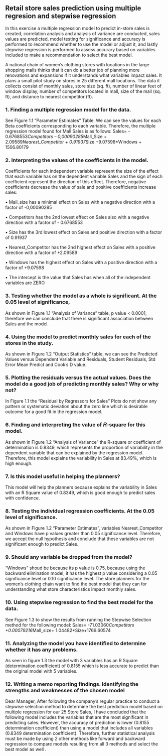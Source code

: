 ## Retail store sales prediction using multiple regresion and stepwise regression

In this exercise a multiple regression model to predict in-store sales is created, correlation analysis and analysis of variance are conducted, sales values are predicted, model testing for significance and accuracy is performed to recommend whether to use the model or adjust it, and lastly stepwise regression is performed to assess accurary based on variables included to make a recommendation to select the best model.

A national chain of women’s clothing stores with locations in the large shopping malls thinks that it can do a better job of planning more renovations and expansions if it understands what variables impact sales. It plans a small pilot study on stores in 25 different mall locations. The data it collects consist of monthly sales, store size (sq. ft), number of linear feet of window display, number of competitors located in mall, size of the mall (sq. ft), and distance to nearest competitor (ft). 


### 1. Finding a multiple regression model for the data.

See Figure 1.1 “Parameter Estimates” Table. We can see the values for each Beta coefficients corresponding to each variable. Therefore, the multiple regression model found for Mall Sales is as follows:
Sales= - 0.6768553*Competitors – 0,00090285*Mall_Size + 2.09589*Nearest_Competitor + 0.91937*Size +9.07598*Windows + 1506.80179

### 2. Interpreting the values of the coefficients in the model.

Coefficients for each independent variable represent the size of the effect that each variable has on the dependent variable Sales and the sign of each coefficient represent the direction of this effect. Therefore, negative coefficients decrease the value of sale and positive coefficients increase sales:

• Mall_size has a minimal effect on Sales with a negative direction with a factor of -0,00090285

• Competitors has the 2nd lowest effect on Sales also with a negative direction with a factor of - 0.6768553

• Size has the 3rd lowest effect on Sales and positive direction with a factor of 0.91937

• Nearest_Competitor has the 2nd highest effect on Sales with a positive direction with a factor of +2.09589

• Windows has the highest effect on Sales with a positive direction with a factor of +9.07598

• The intercept is the value that Sales has when all of the independent variables are ZERO

### 3. Testing whether the model as a whole is significant. At the 0.05 level of significance,


As shown in Figure 1.1 “Analysis of Variance” table, p value < 0.0001, therefore we can conclude that there is significant association between Sales and the model.

### 4. Using the model to predict monthly sales for each of the stores in the study.

As shown in Figure 1.2 “Output Statistics” table, we can see the Predicted Values versus Dependent Variable and Residuals, Student Residuals, Std Error Mean Predict and Cook’s D value.

### 5. Plotting the residuals versus the actual values. Does the model do a good job of predicting monthly sales? Why or why not?

In Figure 1.1 the “Residual by Regressors for Sales” Plots do not show any pattern or systematic deviation about the zero line which is desirable outcome for a good fit in the regression model.

### 6. Finding and interpreting the value of 𝑅-square for this model.

As shown in Figure 1.2 “Analysis of Variance” the R-square or coefficient of determination is 0.8349, which represents the proportion of variability in the dependent variable that can be explained by the regression model. Therefore, this model explains the variability in Sales at 83.49%, which is high enough.

### 7. Is this model useful in helping the planners?

This model will help the planners because explains the variability in Sales with an R Square value of 0.8349, which is good enough to predict sales with confidence.

### 8. Testing the individual regression coefficients. At the 0.05 level of significance.

As shown in Figure 1.2 “Parameter Estimates”, variables Nearest_Competitor and Windows have p values greater than 0.05 significance level. Therefore, we accept the null hypothesis and conclude that these variables are not significant enough to predict Sales.

### 9. Should any variable be dropped from the model?

“Windows” shoud be because its p value is 0.75, because using the backward elimination model, it has the highest p value considering a 0.05 significance level or 0.10 significance level.
The store planners for the women’s clothing chain want to find the best model that they can for understanding what store characteristics impact monthly sales.

### 10. Using stepwise regression to find the best model for the data.

See Figure 1.3 to show the results from running the Stepwise Selection method for the following model:
Sales= -71.03060*Competitors +0.00079216*Mall_size+ 1.04482*Size+1769.60574

### 11. Analyzing the model you have identified to determine whether it has any problems.

As seen in figure 1.3 the model with 3 variables has an R Square (determination coefficient) of 0.8155 which is less accurate to predict than the original model with 5 variables.

### 12. Writing a memo reporting findings. Identifying the strengths and weaknesses of the chosen model

Dear Manager,
After following the company’s regular practice to conduct a stepwise selection method to determine the best prediction model based on multiple regression for our 25 Store Sales, I have concluded that the following model includes the variables that are the most significant in predicting sales. However, the accuracy of prediction is lower (0.8155 determination coefficient) than using a model that includes all variables (0.8349 determination coefficient). Therefore, further statistical analysis must be made by using 2 other methods like forward and backward regression to compare models resulting from all 3 methods and select the best model as well .
